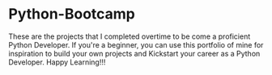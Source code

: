 # Python-Bootcamp
These are the projects that I completed overtime to be come a proficient Python Developer. If you're a beginner, you can use this portfolio of mine for inspiration to build your own projects and Kickstart your career as a Python Developer. Happy Learning!!!
